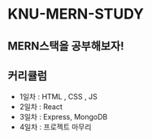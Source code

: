 # KNU-MERN-STUDY

## MERN스택을 공부해보자!

## 커리큘럼

- 1일차 : HTML , CSS , JS
- 2일차 : React
- 3일차 : Express, MongoDB
- 4일차 : 프로젝트 마무리
